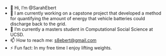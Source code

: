 - 👋 Hi, I’m @SarahEbert
- 👀 I am currently working on a capstone project that developed a method for quantifying the amount of energy that vehicle batteries could discharge back to the grid.
- 🌱 I’m currently a masters student in Computational Social Science at UCSD.
- 📫 How to reach me: s8ebert@gmail.com
- ⚡ Fun fact: In my free time I enjoy lifting weights.

<!---
SarahEbert/SarahEbert is a ✨ special ✨ repository because its `README.md` (this file) appears on your GitHub profile.
You can click the Preview link to take a look at your changes.
--->
